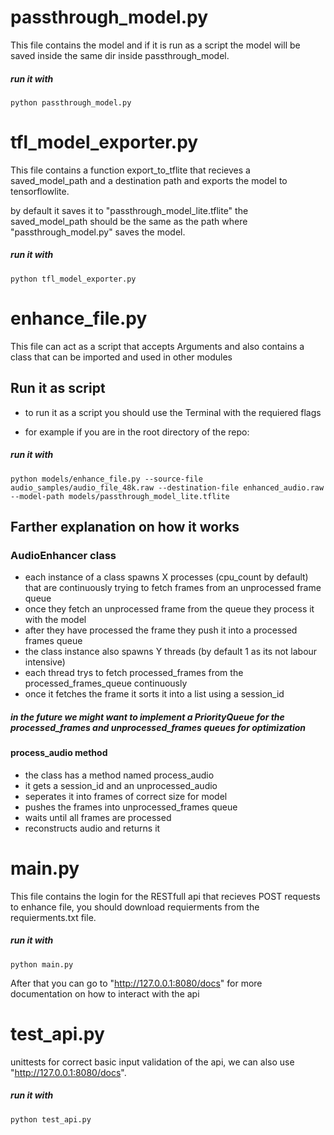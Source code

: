 # passthrough_model.py
  This file contains the model and if it is run as a script the model will be saved inside the same dir inside passthrough_model. 
  ##### run it with #####
  ```python passthrough_model.py```
# tfl_model_exporter.py 
  This file contains a function export_to_tflite that recieves a saved_model_path and a destination path and exports the model to tensorflowlite.
  
  by default it saves it to "passthrough_model_lite.tflite" the saved_model_path should be the same as the path where "passthrough_model.py" saves the model.

  ##### run it with #####
  ```python tfl_model_exporter.py```
    
# enhance_file.py 
 This file can act as a script that accepts Arguments and also contains a class that can be imported and used in other modules 
 ## Run it as script ##
  - to run it as a script you should use the Terminal with the requiered flags
  *  for example if you are in the root directory of the repo:
  ##### run it with #####
  ```python models/enhance_file.py --source-file audio_samples/audio_file_48k.raw --destination-file enhanced_audio.raw --model-path models/passthrough_model_lite.tflite``` 

## Farther explanation on how it works ##
  ### AudioEnhancer class ### 
  - each instance of a class spawns X processes (cpu_count by default) that are continuously trying to fetch frames from an unprocessed frame queue 
  - once they fetch an unprocessed frame from the queue they process it with the model
  - after they have processed the frame they push it into a processed frames queue
  - the class instance also spawns Y threads (by default 1 as its not labour intensive) 
  - each thread  trys to fetch processed_frames from the processed_frames_queue continuously
  - once it fetches the frame it sorts it into a list using a session_id
  ##### in the future we might want to implement a PriorityQueue for the processed_frames and unprocessed_frames queues for optimization 
  #### process_audio method ####
  - the class has a method named process_audio
  - it gets a session_id and an unprocessed_audio
  - seperates it into frames of correct size for model
  - pushes the frames into unprocessed_frames queue
  - waits until all frames are processed
  - reconstructs audio and returns it
# main.py 
  This file contains the login for the RESTfull api that recieves POST requests to enhance file, you should download requierments from the requierments.txt file.
  ##### run it with #####
  ```python main.py```

  After that you can go to "http://127.0.0.1:8080/docs" for more documentation on how to interact with the api 


# test_api.py 
unittests for correct basic input validation of the api, we can also use "http://127.0.0.1:8080/docs".
  ##### run it with #####
  ```python test_api.py```


   
